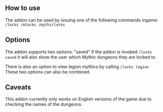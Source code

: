 ## How to use

The addon can be used by issuing one of the following commands ingame: `/locks /mlocks /mythiclocks`

## Options

The addon supports two options: "saved" if the addon is invoked `/locks saved` it will also show the user which Mythic dungeons they are locked to. 

There is also an option to view legion mythics by calling `/locks legion` These two options can also be combined. 

## Caveats

This addon currently only works on English versions of the game due to checking the names of the dungeons. 
